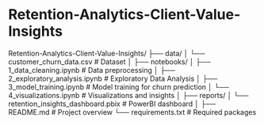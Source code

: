 # Retention-Analytics-Client-Value-Insights

Retention-Analytics-Client-Value-Insights/
├── data/
│   └── customer_churn_data.csv           # Dataset
│
├── notebooks/
│   ├── 1_data_cleaning.ipynb              # Data preprocessing
│   ├── 2_exploratory_analysis.ipynb       # Exploratory Data Analysis
│   ├── 3_model_training.ipynb             # Model training for churn prediction
│   └── 4_visualizations.ipynb             # Visualizations and insights
│
├── reports/
│   └── retention_insights_dashboard.pbix  # PowerBI dashboard
│
├── README.md                              # Project overview
└── requirements.txt                       # Required packages
